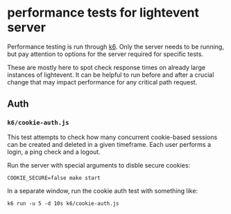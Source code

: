 # performance tests for lightevent server

Performance testing is run through [k6](https://k6.io). Only the server needs to be running, but pay attention to options for the server required for specific tests.

These are mostly here to spot check response times on already large instances of lightevent. It can be helpful to run before and after a crucial change that may impact performance for any critical path request.

## Auth

### `k6/cookie-auth.js`

This test attempts to check how many concurrent cookie-based sessions can be created and deleted in a given timeframe. Each user performs a login, a ping check and a logout.

Run the server with special arguments to disble secure cookies:

```
COOKIE_SECURE=false make start
```

In a separate window, run the cookie auth test with something like:

```
k6 run -u 5 -d 10s k6/cookie-auth.js
```

